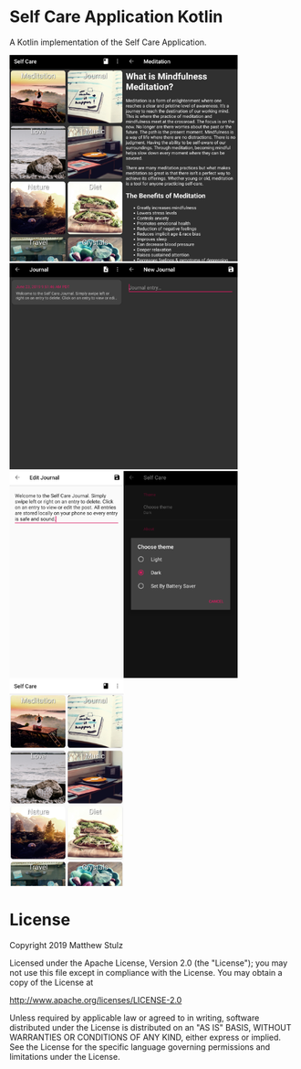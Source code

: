 # Self Care Application Kotlin
A Kotlin implementation of the Self Care Application.

<img src="screenshots/Category.png" width="200" /><img src="screenshots/CategoryInfo.png" width="200" />
<img src="screenshots/Journal.png" width="200" /><img src="screenshots/NewJournal.png" width="200" />
<img src="screenshots/EditJournal.png" width="200" /><img src="screenshots/SettingsTheme.png" width="200" />
<img src="screenshots/LightCategory.png" width="200" />

# License
Copyright 2019 Matthew Stulz

Licensed under the Apache License, Version 2.0 (the "License"); you may not use this file except in compliance with the License. You may obtain a copy of the License at

http://www.apache.org/licenses/LICENSE-2.0

Unless required by applicable law or agreed to in writing, software distributed under the License is distributed on an "AS IS" BASIS, WITHOUT WARRANTIES OR CONDITIONS OF ANY KIND, either express or implied. See the License for the specific language governing permissions and limitations under the License.

